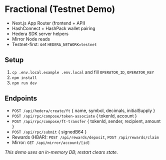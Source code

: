 # Fractional (Testnet Demo)

- Next.js App Router (frontend + API)
- HashConnect + HashPack wallet pairing
- Hedera SDK server helpers
- Mirror Node reads
- Testnet-first: set `HEDERA_NETWORK=testnet`

## Setup
1) `cp .env.local.example .env.local` and fill `OPERATOR_ID`, `OPERATOR_KEY`
2) `npm install`
3) `npm run dev`

## Endpoints
- `POST /api/hedera/create/ft` { name, symbol, decimals, initialSupply }
- `POST /api/rpc/compose/token-associate` { tokenId, account }
- `POST /api/rpc/compose/ft-transfer` { tokenId, sender, recipient, amount }
- `POST /api/rpc/submit` { signedB64 }
- Rewards (HBAR): `POST /api/rewards/deposit`, `POST /api/rewards/claim`
- Mirror: `GET /api/mirror/account/[id]`

*This demo uses an in-memory DB; restart clears state.*
